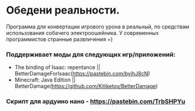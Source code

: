 Обедени реальности.
=
Программа для конвертации игрового урона в реальный, по средствам использования собачего электроошейника.
У современных программистов странные развличения =)

### Поддерживает моды для следующих игр/приложений:

* The binding of Isaac: repentance || BetterDamageForIsaac(<https://pastebin.com/byihJ8cN>)
* Minecraft: Java Edition || BetterDamage(<https://github.com/Kitiketov/BetterDamage>)

### Скрипт для ардуино нано - <https://pastebin.com/TrbSHPYu>